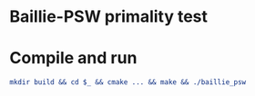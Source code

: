 # Baillie-PSW primality test

# Compile and run 

```cmake
mkdir build && cd $_ && cmake ... && make && ./baillie_psw
```
